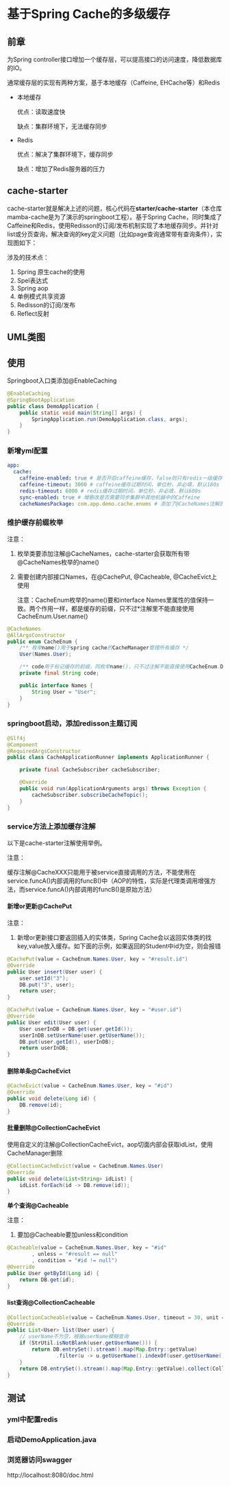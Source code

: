 ﻿# 基于Spring Cache的多级缓存

## 前章

为Spring controller接口增加一个缓存层，可以提高接口的访问速度，降低数据库的IO。

通常缓存层的实现有两种方案，基于本地缓存（Caffeine, EHCache等）和Redis

- 本地缓存

  优点：读取速度快

  缺点：集群环境下，无法缓存同步

- Redis

  优点：解决了集群环境下，缓存同步

  缺点：增加了Redis服务器的压力

## cache-starter

cache-starter就是解决上述的问题，核心代码在**starter/cache-starter**（本仓库mamba-cache是为了演示的springboot工程）。基于Spring Cache，同时集成了Caffeine和Redis，使用Redisson的订阅/发布机制实现了本地缓存同步。并针对list或分页查询，解决查询的key定义问题（比如page查询通常带有查询条件），实现图如下：

涉及的技术点：

1. Spring 原生cache的使用
2. Spel表达式
3. Spring aop
4. 单例模式共享资源
5. Redisson的订阅/发布
6. Reflect反射



## **UML类图**



## 使用

Springboot入口类添加@EnableCaching

```java
@EnableCaching
@SpringBootApplication
public class DemoApplication {
    public static void main(String[] args) {
        SpringApplication.run(DemoApplication.class, args);
    }
}
```

### 新增yml配置

```yaml
app:
  cache:
    caffeine-enabled: true # 是否开启caffeine缓存，false则只有redis一级缓存
    caffeine-timeout: 3000 # caffeine缓存过期时间，单位秒，非必填，默认180s
    redis-timeout: 6000 # redis缓存过期时间，单位秒，非必填，默认600s
    sync-enabled: true # 增删改是否需要同步集群中其他机器中的Caffeine
    cacheNamesPackage: com.app.demo.cache.enums # 添加了@CacheNames注解的枚举类package，可为空，空则扫描com.**
```

### **维护缓存前缀枚举**

   注意：

1. 枚举类要添加注解@CacheNames，cache-starter会获取所有带@CacheNames枚举的name()

2. 需要创建内部接口Names，在@CachePut, @Cacheable, @CacheEvict上使用

   注意：CacheEnum枚举的name()要和interface Names里属性的值保持一致。两个作用一样，都是缓存的前缀，只不过*注解里不能直接使用CacheEnum.User.name()

```java
@CacheNames
@AllArgsConstructor
public enum CacheEnum {
    /** 枚举name()用于spring cache的CacheManager管理所有缓存 */
    User(Names.User);

    /** code用于标记缓存的前缀，同枚举name()，只不过注解不能直接使用CacheEnum.Dict.name() */
    private final String code;

    public interface Names {
        String User = "User";
    }
}
```

### **springboot启动，添加redisson主题订阅**

```java
@Slf4j
@Component
@RequiredArgsConstructor
public class CacheApplicationRunner implements ApplicationRunner {

    private final CacheSubscriber cacheSubscriber;

    @Override
    public void run(ApplicationArguments args) throws Exception {
        cacheSubscriber.subscribeCacheTopic();
    }
}
```

### service方法上添加缓存注解

   以下是cache-starter注解使用举例。

   注意：

   缓存注解@CacheXXX只能用于被service直接调用的方法，不能使用在service.funcA()内部调用的funcB()中（AOP的特性，实际是代理类调用增强方法，而service.funcA()内部调用的funcB()是原始方法）

####  **新增or更新@CachePut**

   注意：

1. 新增or更新接口要返回插入的实体类，Spring Cache会以返回实体类的找key,value放入缓存。如下面的示例，如果返回的Student中id为空，则会报错

```java
@CachePut(value = CacheEnum.Names.User, key = "#result.id")
@Override
public User insert(User user) {
	user.setId("3");
	DB.put("3", user);
	return user;
}

@CachePut(value = CacheEnum.Names.User, key = "#user.id")
@Override
public User edit(User user) {
	User userInDB = DB.get(user.getId());
	userInDB.setUserName(user.getUserName());
	DB.put(user.getId(), userInDB);
	return userInDB;
}
```



#### **删除单条@CacheEvict**

```java
@CacheEvict(value = CacheEnum.Names.User, key = "#id")
@Override
public void delete(Long id) {
	DB.remove(id);
}
```

#### 批量删除@CollectionCacheEvict

   使用自定义的注解@CollectionCacheEvict，aop切面内部会获取idList，使用CacheManager删除

```java
@CollectionCacheEvict(value = CacheEnum.Names.User)
@Override
public void delete(List<String> idList) {
	idList.forEach(id -> DB.remove(id));
}
```

**单个查询@Cacheable**

   注意：

1. 要加@Cacheable要加unless和condition

```java
@Cacheable(value = CacheEnum.Names.User, key = "#id"
		, unless = "#result == null"
		, condition = "#id != null")
@Override
public User getById(Long id) {
	return DB.get(id);
}
```

#### list查询@CollectionCacheable

```java
@CollectionCacheable(value = CacheEnum.Names.User, timeout = 30, unit = TimeUnit.MINUTES)
@Override
public List<User> list(User user) {
	// userName不为空，根据userName模糊查询
	if (StrUtil.isNotBlank(user.getUserName())) {
		return DB.entrySet().stream().map(Map.Entry::getValue)
				.filter(u -> u.getUserName().indexOf(user.getUserName()) > -1).collect(Collectors.toList());
	}
	return DB.entrySet().stream().map(Map.Entry::getValue).collect(Collectors.toList());
}
```

## 测试

### yml中配置redis

### 启动DemoApplication.java

### 浏览器访问swagger

http://localhost:8080/doc.html
